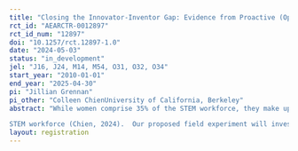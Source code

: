 ```yaml
---
title: "Closing the Innovator-Inventor Gap: Evidence from Proactive (Opt-Out) Outreach"
rct_id: "AEARCTR-0012897"
rct_id_num: "12897"
doi: "10.1257/rct.12897-1.0"
date: "2024-05-03"
status: "in_development"
jel: "J16, J24, M14, M54, O31, O32, O34"
start_year: "2010-01-01"
end_year: "2025-04-30"
pi: "Jillian Grennan"
pi_other: "Colleen ChienUniversity of California, Berkeley"
abstract: "While women comprise 35% of the STEM workforce, they make up only 13% of inventors; Black professionals represent 9% of STEM workers but only 1.2% of inventors (NCSES, 2023; Akcigit and Goldschlag, 2022). These discrepancies highlight a substantial “innovator-inventor gap,” or the reduced rate at which innovators from underrepresented groups (URGs) become inventors on patents despite their presence in the
STEM workforce (Chien, 2024).  Our proposed field experiment will investigate the influence that proactive outreach has on STEM professionals' engagement with the invention process at a collaborating high-tech firm.  By randomly assigning those who have never submitted an inventive idea for patenting to treatment and control groups, we plan to examine how different framing (opt-in/opt-out) and highlighted factors (extrinsic rewards/intrinsic motives) influence engagement with the inventive process, which we will measure through participation rates in early stages of the process (e.g., attending a brainstorming event) and submitted inventive ideas.  Then, we will evaluate whether opt-out framing reduces the innovator-inventor gap as well as STEM professionals' self-identity as inventors and their perceptions of the firm's innovation culture. Overall, this study will provide experimental evidence on the effectiveness of such interventions in closing gaps within firms and will augment quasi-experimental evidence from natural experiments at four other collaborating firms, which provide evidence consistent with opt-out framing attenuating the innovator-inventor gap."
layout: registration
---
```


